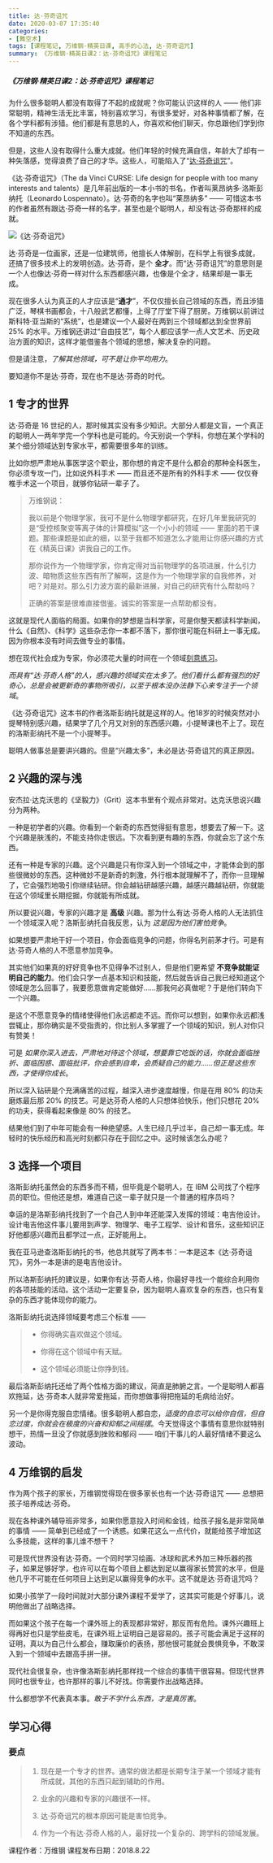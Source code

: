 ```yaml
---
title: 达·芬奇诅咒
date: 2020-03-07 17:35:40
categories:
- [舞空术]
tags: [课程笔记, 万维钢·精英日课, 高手的心法, 达·芬奇诅咒]
summary: 《万维钢·精英日课2：达·芬奇诅咒》课程笔记
---
```


##### 《万维钢·精英日课2：达·芬奇诅咒》课程笔记

为什么很多聪明人都没有取得了不起的成就呢？你可能认识这样的人 —— 他们非常聪明，精神生活无比丰富，特别喜欢学习，有很多爱好，对各种事情都了解，在各个学科都有涉猎。他们都是有意思的人，你喜欢和他们聊天，你总跟他们学到你不知道的东西。

但是，这些人没有取得什么重大成就。他们年轻的时候充满自信，年龄大了却有一种失落感，觉得浪费了自己的才华。这些人，可能陷入了“[达·芬奇诅咒](/tools/knowledge-handbook/#the-da-vinci-curse)”。

《达·芬奇诅咒》（The da Vinci CURSE: Life design for people with too many interests and talents）是几年前出版的一本小书的书名，作者叫莱昂纳多·洛斯彭纳托（Leonardo Lospennato）。达·芬奇的名字也叫“莱昂纳多” —— 可惜这本书的作者虽然有跟达·芬奇一样的名字，甚至也是个聪明人，却没有达·芬奇那样的成就。

![《达·芬奇诅咒》](http://static.sunyt.site/the-da-vinci-curse_leonardo-lospennato.jpg)

达·芬奇是一位画家，还是一位建筑师，他擅长人体解剖，在科学上有很多成就，还搞了很多技术上的发明创造。达·芬奇，是个 **全才**。而“达·芬奇诅咒”的意思则是一个人也像达·芬奇一样对什么东西都感兴趣，也像是个全才，结果却是一事无成。

现在很多人认为真正的人才应该是“**通才**”，不仅仅擅长自己领域的东西，而且涉猎广泛，琴棋书画都会，十八般武艺都懂，上得了厅堂下得了厨房。万维钢以前讲过斯科特·亚当斯的“系统”，也是建议一个人最好在两到三个领域都达到全世界前 25% 的水平。万维钢还讲过“自由技艺”，每个人都应该学一点人文艺术、历史政治方面的知识，这样才能借鉴各个领域的思想，解决复杂的问题。

但是请注意，*了解其他领域，可不是让你平均用力*。

要知道你不是达·芬奇，现在也不是达·芬奇的时代。


<div class="anchor" id="zhuan-cai-de-shi-jie"></div>

## 1 专才的世界

达·芬奇是 16 世纪的人，那时候其实没有多少知识。大部分人都是文盲，一个真正的聪明人一两年学完一个学科也是可能的。今天别说一个学科，你想在某个学科的某个细分领域达到专家水平，都需要很多年的训练。

比如你想严肃地从事医学这个职业，那你想的肯定不是什么都会的那种全科医生，你必须专攻一门，比如说外科手术 —— 而且还不是所有的外科手术 —— 仅仅脊椎手术这一个项目，就够你钻研一辈子了。

> 万维钢说：
>
> 我以前是个物理学家，我可不是什么物理学都研究，在好几年里我研究的是“受控核聚变等离子体的计算模拟”这一个小小的领域 —— 里面的若干课题。那些课题是如此的细，以至于我都不知道怎么才能用让你感兴趣的方式在《精英日课》讲我自己的工作。
>
> 那你说作为一个物理学家，你肯定得对当前物理学的各项进展，什么引力波、暗物质这些东西有所了解啊，这是作为一个物理学家的自我修养，对吧？对是对。那么引力波方面的最新进展，对自己的研究有什么帮助吗？
>
> 正确的答案是很难直接借鉴。诚实的答案是一点帮助都没有。

这就是现代人面临的局面。如果你的梦想是当科学家，可是你整天都读科学新闻，什么《自然》、《科学》这些杂志你一本都不落下，那你很可能在科研上一事无成。因为你根本没有时间去做专业的事情。

想在现代社会成为专家，你必须花大量的时间在一个领域[刻意练习](/tools/knowledge-handbook/#ke-yi-lian-xi)。

*而具有“达·芬奇人格”的人，感兴趣的领域实在太多了。他们看什么都有强烈的好奇心，总是会被更新奇的事物所吸引，以至于根本没办法静下心来专注于一个领域*。

《达·芬奇诅咒》这本书的作者洛斯彭纳托就是这样的人。他18岁的时候突然对小提琴特别感兴趣，结果学了几个月又对别的东西感兴趣，小提琴课也不上了。现在的洛斯彭纳托不是一个小提琴手。

聪明人做事总是要讲兴趣的。但是“兴趣太多”，未必是达·芬奇诅咒的真正原因。


<div class="anchor" id="xing-qv-de-shen-yu-qian"></div>

## 2 兴趣的深与浅

安杰拉·达克沃思的《坚毅力》（Grit）这本书里有个观点非常对。达克沃思说兴趣分为两种。

一种是初学者的兴趣。你看到一个新奇的东西觉得挺有意思，想要去了解一下。这个兴趣是肤浅的，不能支持你走很远。下次看到更有趣的东西，你就会忘了这个东西。

还有一种是专家的兴趣。这个兴趣是只有你深入到一个领域之中，才能体会到的那些很微妙的东西。这种微妙不是新奇的刺激，外行根本就理解不了，而你一旦理解了，它会强烈地吸引你继续钻研。你会越钻研越感兴趣，越感兴趣越钻研，你就能在这个领域里长期挖掘，你就能有所成就。

所以要说兴趣，专家的兴趣才是 **高级** 兴趣。那为什么有达·芬奇人格的人无法抓住一个领域深入呢？洛斯彭纳托自我反思，认为 *这是因为他们害怕竞争*。

如果想要严肃地干好一个项目，你会面临竞争的问题，你得名列前茅才行。可是有达·芬奇人格的人不愿意参加竞争。

其实他们如果真的好好竞争也不见得争不过别人，但是他们更希望 **不竞争就能证明自己的能力**。他们会只学一点基本知识和技能，然后就告诉自己我已经知道这个领域是怎么回事了，我要愿意做肯定能做好……那我何必真做呢？于是他们转向下一个兴趣。

是这个不愿意竞争的情绪使得他们永远都走不远。而你可以想到，如果你永远都浅尝辄止，那你确实是不受指责的，你比别人多掌握了一个领域的知识，别人对你只有赞美！

可是 *如果你深入进去，严肃地对待这个领域，想要靠它吃饭的话，你就会面临挫折、面临困惑、面临批评，你会感到自卑，会质疑自己的能力……但正是这些东西，才使得你成长*。

所以深入钻研是个充满痛苦的过程，越深入进步速度越慢，你是在用 80% 的功夫磨炼最后那 20% 的技艺。可是达芬奇人格的人只想体验快乐，他们只想花 20% 的功夫，获得看起来像是 80% 的技艺。

结果他们到了中年可能会有一种绝望感。人生已经几乎过半，自己却一事无成。年轻时的快乐经历和高光时刻都只存在于回忆之中。这时候该怎么办呢？

## 3 选择一个项目

洛斯彭纳托虽然会的东西多而不精，但毕竟是个聪明人，在 IBM 公司找了个程序员的职位。但他还是想，难道自己这一辈子就只是一个普通的程序员吗？

幸运的是洛斯彭纳托找到了一个自己人到中年还能深入发挥的领域：电吉他设计。设计电吉他这件事儿要用到声学、物理学、电子工程学、设计和音乐，这些知识正好他都感兴趣而且都学过一点，正好能用上。

我在亚马逊查洛斯彭纳托的书，他总共就写了两本书：一本是这本《达·芬奇诅咒》，另外一本是讲的是电吉他设计。

所以洛斯彭纳托的建议是，如果你有达·芬奇人格，你最好寻找一个能综合利用你的各项技能的活动。这个活动一定要复杂，因为聪明人喜欢复杂的东西，也只有复杂的东西才能体现你的能力。

洛斯彭纳托说选择领域要考虑三个标准 ——

> * 你得确实喜欢做这个领域。
>
> * 你得在这个领域中有天赋。
>
> * 这个领域必须能让你挣到钱。

最后洛斯彭纳托还给了两个性格方面的建议，简直是肺腑之言。一个是聪明人都喜欢拖延，达·芬奇本人就非常爱拖延，而你想做事得把拖延的毛病给治好。

另一个是你得克服自恋情绪。很多聪明人都自恋，*适度的自恋可以给你自信，但自恋过度，你就会在极度的兴奋和抑郁之间摇摆*。今天觉得这个事情有意思你就特别想干，热情一旦没了你就感到挫败和郁闷 —— 咱们干事儿的人最好情绪不要这么波动。

## 4 万维钢的启发

作为两个孩子的家长，万维钢觉得现在很多家长也有一个达·芬奇诅咒 —— 总想把孩子培养成达·芬奇。

现在各种课外辅导班非常多，如果你愿意投入时间和金钱，给孩子报名是非常简单的事情 —— 简单到已经成了一个诱惑。如果花这么一点代价，就能给孩子增加这么多技能，这样的事儿谁不想干？

可是现代世界没有达·芬奇。一个同时学习绘画、冰球和武术外加三种乐器的孩子，如果足够好学，也许可以在每个项目上都达到足以赢得家长赞赏的水平，但是他几乎不可能在任何项目上达到足以赢得竞争的水平。这不就是达·芬奇诅咒吗？

如果小孩学了一段时间就对大部分课外课程不爱学了，这其实可能是个好事儿，说明他做出了战略选择。

而如果这个孩子在每一个课外班上的表现都非常好，那反而有危险。课外兴趣班上得再好也只是学些皮毛，在课外班上证明自己是容易的。孩子可能会满足于这样的证明，真以为自己什么都会，赚取廉价的表扬，那他很可能就会畏惧竞争，不敢深入到一个领域中去跟高手拼一拼。

现代社会很复杂，也许像洛斯彭纳托那样找一个综合的事情干很容易。但现代世界同时也很专业，也许那样的事儿不好找。你需要作出战略选择。

什么都想学不代表真本事。*敢于不学什么东西，才是真厉害*。

## 学习心得

### 要点

> 1. 现在是一个专才的世界。通常的做法都是长期专注于某一个领域才能有所成就，其他的东西只起到辅助的作用。
>
> 2. 业余的兴趣和专家的兴趣很不一样。
>
> 3. 达·芬奇诅咒的根本原因可能是害怕竞争。
>
> 4. 作为一个有达·芬奇人格的人，最好找一个复杂的、跨学科的领域发展。


课程作者：万维钢
课程发布日期：2018.8.22
